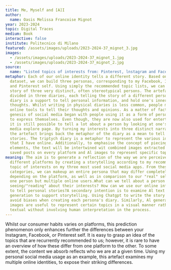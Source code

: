 ```yaml
---
title: Me, Myself and [A]I
author:
  name: Oasis Melissa Francoise Mignot
year: 2023-2024
topic: Digital Traces
medium: Book
interactive: false
institute: Politecnico di Milano
featured: /assets/images/uploads/2023-2024-37_mignot_3.jpg
images:
  - /assets/images/uploads/2023-2024-37_mignot_1.jpg
  - /assets/images/uploads/2023-2024-37_mignot_2.jpg
source:
  name: "Listed topics of interests from: Pinterest, lnstagram and Facebook."
metaphor: Each of our online identity tells a different story. Based on the
  dataset, we can build three personas, corresponding to my Facebook, Instagram
  and Pinterest self. Using simply the recommended topic lists, we can write the
  story of three very distinct, often stereotypical persons. The artefact is
  divided in three diaries, each telling the story of a different persona. The
  diary is a support to tell personal information, and hold one's inner
  thoughts. Whilst writing in physical diaries is less common, people moved to
  online tools to tell their thoughts and opinions. As a matter of fact, the
  genesis of social media began with people using it as a form of personal diary
  to express themselves. Even though, they are now also used for entertainment,
  it is still possible to tell a lot about a person by looking at one's social
  media explore page. By turning my interests into three distinct narratives,
  the artefact brings back the metaphor of the diary as a mean to tell personal
  stories. The triptych diary is a metaphor to represent the various identities
  that I have online. Additionally, to emphasise the concept of piecing life
  elements, the text will be intertwined wit combined images extracted from the
  saved posts on every platform and Al images to represent specific topics.
meaning: The aim is to generate a reflection of the way we are perceived on
  different platforms by creating a storytelling according to my recommended
  topic of interests on my three most used social media apps. From these
  categories, we can makeup an entire persona that may differ completely
  depending on the platform, as well as in comparison to our "real" self. We are
  one person but multiple online users.What can we tell about a person from
  seeing/"reading" about their interests? How can we use our online information
  to tell personal stories?A secondary intention is to examine Al text and image
  generation to support storytelling. Using Chatgpt to write the story allows to
  avoid biases when creating each persona's diary. Similarly, Al generated
  images are useful to represent certain topics in a visual manner rather than
  textual without involving human interpretation in the process.
---
```

Whilst our consumer habits varies on platforms, this prediction phenomenon only enhances further the differences between your Instagram, Facebook, or Pinterest self. It is easy to grasp an idea of the topics that are recurrently recommended to us; however, it is rare to have an overview of how these differ from one platform to the other. To some extent, the content we absorb reflects who we are at a given time. Using my personal social media usage as an example, this artefact examines my multiple online identities, to expose their striking differences.